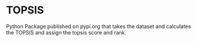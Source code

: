 # TOPSIS
Python Package published on pypi.org that takes the dataset and calculates the TOPSIS and assign the topsis score and rank.
